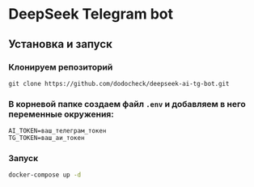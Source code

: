 # DeepSeek Telegram bot

## Установка и запуск

### Клонируем репозиторий
```
git clone https://github.com/dodocheck/deepseek-ai-tg-bot.git
```

### В корневой папке создаем файл `.env` и добавляем в него переменные окружения:
```.env
AI_TOKEN=ваш_телеграм_токен
TG_TOKEN=ваш_аи_токен
```

### Запуск
```bash
docker-compose up -d
```